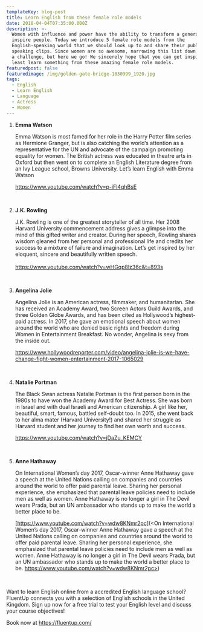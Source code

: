 ```yaml
---
templateKey: blog-post
title: Learn English from these female role models
date: 2018-04-04T07:35:00.000Z
description: >-
  Women with influence and power have the ability to transform a generation and
  inspire people. Today we introduce 5 female role models from the
  English-speaking world that we should look up to and share their public
  speaking clips. Since women are so awesome, narrowing this list down to 5 was
  a challenge, but here we go! We sincerely hope that you can get inspired or at
  least learn something from these amazing female role models.
featuredpost: false
featuredimage: /img/golden-gate-bridge-1030999_1920.jpg
tags:
  - English
  - Learn English
  - Language
  - Actress
  - Women
---
```

1. **Emma Watson** <p>Emma Watson is most famed for her role in the Harry Potter film series as Hermione Granger, but is also catching the world’s attention as a representative for the UN and advocate of the campaign promoting equality for women. The British actress was educated in theatre arts in Oxford but then went on to complete an English Literature degree from an Ivy League school, Browns University. Let’s learn English with Emma Watson
   
   <https://www.youtube.com/watch?v=p-iFl4qhBsE></p><br>
2.  **J.K. Rowling** <p>J.K. Rowling is one of the greatest storyteller of all time. Her 2008 Harvard University commencement address gives a glimpse into the mind of this gifted writer and creator. During her speech, Rowling shares wisdom gleaned from her personal and professional life and credits her success to a mixture of failure and imagination. Let’s get inspired by her eloquent, sincere and beautifully written speech.<br><br>
   <https://www.youtube.com/watch?v=wHGqp8lz36c&t=893s></p><br>
3. **Angelina Jolie**  <p>Angelina Jolie is an American actress, filmmaker, and humanitarian. She has received an Academy Award, two Screen Actors Guild Awards, and three Golden Globe Awards, and has been cited as Hollywood’s highest-paid actress. In 2017, she gave an emotional speech about women around the world who are denied basic rights and freedom during Women in Entertainment Breakfast. No wonder, Angelina is sexy from the inside out.
   
   <https://www.hollywoodreporter.com/video/angelina-jolie-is-we-have-change-fight-women-entertainment-2017-1065029></p><br>
4. **Natalie Portman** <p>The Black Swan actress Natalie Portman is the first person born in the 1980s to have won the Academy Award for Best Actress. She was born in Israel and with dual Israeli and American citizenship. A girl like her, beautiful, smart, famous, battled self-doubt too. In 2015, she went back to her alma mater (Harvard University!) and shared her struggle as Harvard student and her journey to find her own worth and success.
   
   <https://www.youtube.com/watch?v=jDaZu_KEMCY></p><br>
5. **Anne Hathaway** <p>On International Women’s day 2017, Oscar-winner Anne Hathaway gave a speech at the United Nations calling on companies and countries around the world to offer paid parental leave. Sharing her personal experience, she emphasized that parental leave policies need to include men as well as women. Anne Hathaway is no longer a girl in The Devil wears Prada, but an UN ambassador who stands up to make the world a better place to be.
   
   [https://www.youtube.com/watch?v=wdw8KNmr2pc](<On International Women’s day 2017, Oscar-winner Anne Hathaway gave a speech at the United Nations calling on companies and countries around the world to offer paid parental leave. Sharing her personal experience, she emphasized that parental leave policies need to include men as well as women. Anne Hathaway is no longer a girl in The Devil wears Prada, but an UN ambassador who stands up to make the world a better place to be. https://www.youtube.com/watch?v=wdw8KNmr2pc>)</p><br>

Want to learn English online from a accredited English language school? FluentUp connects you with a selection of English schools in the United Kingdom. Sign up now for a free trial to test your English level and discuss your course objectives!



Book now at <https://fluentup.com/>
